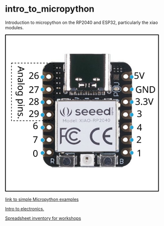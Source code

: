 # intro_to_micropython
Introduction to micropython on the RP2040 and ESP32, particularly the xiao modules.

![xiao2040](./images/xiao_rp2040.svg)


[link to simple Micropython examples](https://ionian-specialist-1bb.notion.site/Simple-examples-using-XIAO-modules-and-Micropython-fdc9b43a77ea43ea92c72b8b70e38cb5)



[Intro to electronics.](https://roberthart56.github.io/SCFAB/SC_lab/Electronics/electronics_basics/electronic_basics.html)


[Spreadsheet inventory for workshops](https://docs.google.com/spreadsheets/d/1ea21Ol0HnfFcnW5KguXi43tg_k-Ri7uJ2SghusxsvjQ/edit?usp=sharing)


